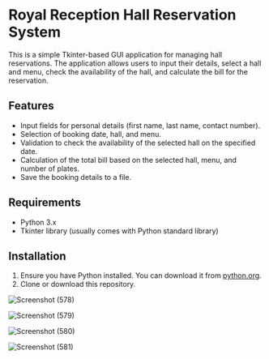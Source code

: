 # Royal Reception Hall Reservation System

This is a simple Tkinter-based GUI application for managing hall reservations. The application allows users to input their details, select a hall and menu, check the availability of the hall, and calculate the bill for the reservation.

## Features

- Input fields for personal details (first name, last name, contact number).
- Selection of booking date, hall, and menu.
- Validation to check the availability of the selected hall on the specified date.
- Calculation of the total bill based on the selected hall, menu, and number of plates.
- Save the booking details to a file.

## Requirements

- Python 3.x
- Tkinter library (usually comes with Python standard library)

## Installation

1. Ensure you have Python installed. You can download it from [python.org](https://www.python.org/downloads/).
2. Clone or download this repository.

![Screenshot (578)](https://github.com/AdithyaRathnayka/Hotel-Management-System/assets/99322651/f7ce70f5-442a-4d38-b435-31cad5cb86e2)

![Screenshot (579)](https://github.com/AdithyaRathnayka/Hotel-Management-System/assets/99322651/67d8c04c-7639-4519-aa82-75b3d6c5dcb2)

![Screenshot (580)](https://github.com/AdithyaRathnayka/Hotel-Management-System/assets/99322651/d51ec475-ae97-4de3-86a7-0a3169864a5e)

![Screenshot (581)](https://github.com/AdithyaRathnayka/Hotel-Management-System/assets/99322651/f5da00ed-1157-4117-9064-ef4a41d3544a)

